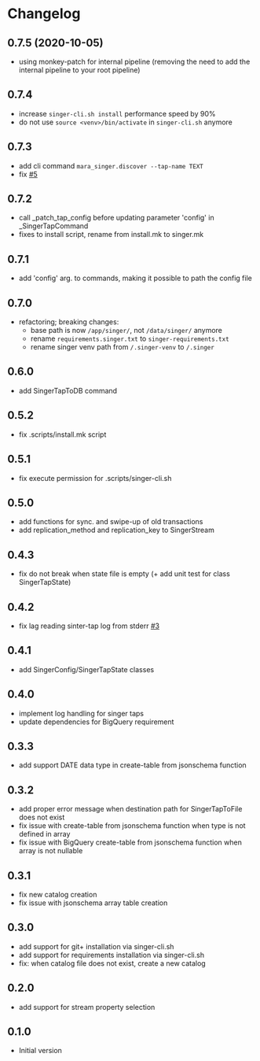 # Changelog

## 0.7.5 (2020-10-05)

- using monkey-patch for internal pipeline (removing the need to add the internal pipeline to your root pipeline)

## 0.7.4

- increase `singer-cli.sh install` performance speed by 90%
- do not use `source <venv>/bin/activate` in `singer-cli.sh` anymore

## 0.7.3

- add cli command `mara_singer.discover --tap-name TEXT`
- fix [#5](https://github.com/hz-lschick/mara-singer/issues/5)

## 0.7.2

- call _patch_tap_config before updating parameter 'config' in _SingerTapCommand
- fixes to install script, rename from install.mk to singer.mk

## 0.7.1

- add 'config' arg. to commands, making it possible to path the config file

## 0.7.0

- refactoring; breaking changes:
    - base path is now `/app/singer/`, not `/data/singer/` anymore
    - rename `requirements.singer.txt` to `singer-requirements.txt`
    - rename singer venv path from `/.singer-venv` to `/.singer`

## 0.6.0

- add SingerTapToDB command

## 0.5.2

- fix .scripts/install.mk script

## 0.5.1

- fix execute permission for .scripts/singer-cli.sh

## 0.5.0

- add functions for sync. and swipe-up of old transactions
- add replication_method and replication_key to SingerStream

## 0.4.3

- fix do not break when state file is empty (+ add unit test for class SingerTapState)

## 0.4.2

- fix lag reading sinter-tap log from stderr [#3](https://github.com/hz-lschick/mara-singer/issues/3)

## 0.4.1

- add SingerConfig/SingerTapState classes

## 0.4.0

- implement log handling for singer taps
- update dependencies for BigQuery requirement

## 0.3.3

- add support DATE data type in create-table from jsonschema function

## 0.3.2

- add proper error message when destination path for SingerTapToFile does not exist
- fix issue with create-table from jsonschema function when type is not defined in array
- fix issue with BigQuery create-table from jsonschema function when array is not nullable

## 0.3.1

- fix new catalog creation
- fix issue with jsonschema array table creation

## 0.3.0

- add support for git+ installation via singer-cli.sh
- add support for requirements installation via singer-cli.sh
- fix: when catalog file does not exist, create a new catalog

## 0.2.0

- add support for stream property selection

## 0.1.0

- Initial version
